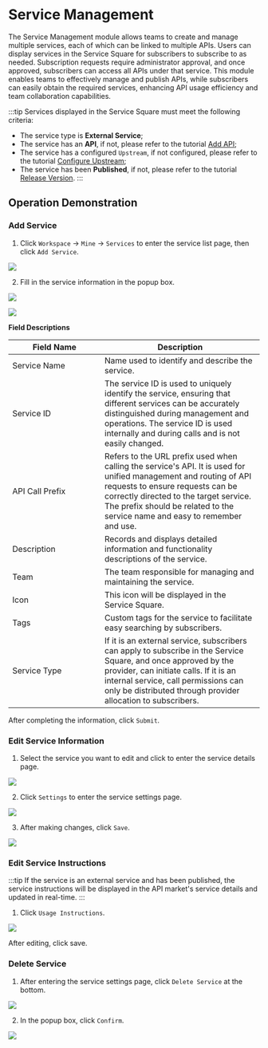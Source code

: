 # Service Management

The Service Management module allows teams to create and manage multiple services, each of which can be linked to multiple APIs. Users can display services in the Service Square for subscribers to subscribe to as needed. Subscription requests require administrator approval, and once approved, subscribers can access all APIs under that service. This module enables teams to effectively manage and publish APIs, while subscribers can easily obtain the required services, enhancing API usage efficiency and team collaboration capabilities.

:::tip
Services displayed in the Service Square must meet the following criteria:

* The service type is **External Service**;
* The service has an **API**, if not, please refer to the tutorial [Add API](api.md#添加api);
* The service has a configured `Upstream`, if not configured, please refer to the tutorial [Configure Upstream](upstream.md#配置上游);
* The service has been **Published**, if not, please refer to the tutorial [Release Version](release.md#发布版本).
:::

## Operation Demonstration
### Add Service
1. Click `Workspace` -> `Mine` -> `Services` to enter the service list page, then click `Add Service`.

![](images/2024-08-14/9e8fb58fb4ae357bdca692d3796c89105f0ac1b1b434dfb47f9073f4249b01bc.png)  

2. Fill in the service information in the popup box.

![](images/2024-08-14/b8e30949238ffc3b67976575f70c7822ee5dea7000c62ef97b703ced8f022dd6.png)  

![](images/2024-08-14/932ab4b2232f62e4f037c8d8a9cb092822a25ab0e9a27c1cf5db009df7fcae5f.png)  

**Field Descriptions**

<table><thead><tr><th width="169">Field Name</th><th>Description</th></tr></thead><tbody><tr><td>Service Name</td><td>Name used to identify and describe the service.</td></tr><tr><td>Service ID</td><td>The service ID is used to uniquely identify the service, ensuring that different services can be accurately distinguished during management and operations. The service ID is used internally and during calls and is not easily changed.</td></tr><tr><td>API Call Prefix</td><td>Refers to the URL prefix used when calling the service's API. It is used for unified management and routing of API requests to ensure requests can be correctly directed to the target service. The prefix should be related to the service name and easy to remember and use.</td></tr><tr><td>Description</td><td>Records and displays detailed information and functionality descriptions of the service.</td></tr><tr><td>Team</td><td>The team responsible for managing and maintaining the service.</td></tr><tr><td>Icon</td><td>This icon will be displayed in the Service Square.</td></tr><tr><td>Tags</td><td>Custom tags for the service to facilitate easy searching by subscribers.</td></tr><tr><td>Service Type</td><td>If it is an external service, subscribers can apply to subscribe in the Service Square, and once approved by the provider, can initiate calls. If it is an internal service, call permissions can only be distributed through provider allocation to subscribers.</td></tr></tbody></table>

After completing the information, click `Submit`.

### Edit Service Information
1. Select the service you want to edit and click to enter the service details page.

![](images/2024-08-14/2ab9c63eb676c4573c1876c281c49c2fcd34ad3d7579a984406c792bcc208c98.png)  

2. Click `Settings` to enter the service settings page.

![](images/2024-08-14/69abd3dd5fda656c0e5ebb54f91a8b73fc923e329a3c704c1c7d00135454cb01.png)  

3. After making changes, click `Save`.

![](images/2024-08-14/f23ff78b9306fcc2bade3f28072ab999755547cc31ea20de9772e832595572b3.png)  

### Edit Service Instructions
:::tip
If the service is an external service and has been published, the service instructions will be displayed in the API market's service details and updated in real-time.
:::
1. Click `Usage Instructions`.

![](images/2024-08-14/0fb3ab2431f94d321004b929a622bffa7dcc14216e18d3f5bab323b0c9c8a8b2.png)  

After editing, click save.

### Delete Service

1. After entering the service settings page, click `Delete Service` at the bottom.

![](images/2024-08-14/d9f2f173c347788ca800d509527109d86eddc47486f251defc6d3d84a2dbbcca.png)  

2. In the popup box, click `Confirm`.

![](images/2024-08-14/a788f407eb866bada1146d20506b72ad41662bd465cb53b3179419fdcc0ae89c.png)  